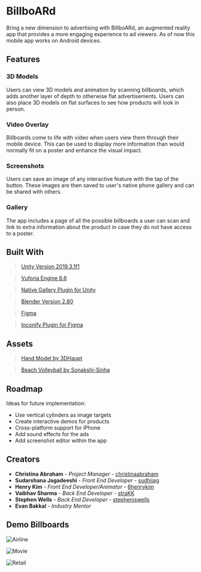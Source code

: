 # BillboARd
Bring a new dimension to advertising with BillboARd, an augmented reality app that provides a more engaging experience to ad viewers. As of now this mobile app works on Android devices. 

## Features 

### 3D Models 
Users can view 3D models and animation by scanning billboards, which adds another layer of depth to otherwise flat advertisements. Users can also place 3D models on flat surfaces to see how products will look in person.

### Video Overlay
Billboards come to life with video when users view them through their mobile device. This can be used to display more information than would normally fit on a poster and enhance the visual impact.

### Screenshots
Users can save an image of any interactive feature with the tap of the button. These images are then saved to user's native phone gallery and can be shared with others.

### Gallery
The app includes a page of all the possible billboards a user can scan and link to extra information about the product in case they do not have access to a poster.

## Built With
> [Unity Version 2019.3.1f1](https://unity3d.com/get-unity/download)

> [Vuforia Engine 8.6](https://developer.vuforia.com/downloads/sdk)

> [Native Gallery Plugin for Unity](https://github.com/yasirkula/UnityNativeGallery)

> [Blender Version 2.80](https://www.blender.org/)

> [Figma](https://www.figma.com/)

> [Inconify Plugin for Figma](https://github.com/iconify/iconify-figma)

## Assets
> [Hand Model by 3DHaupt](https://www.turbosquid.com/3d-models/hands-rigged-3ds-free/932376)

> [Beach Volleyball by Sonakshi-Sinha](https://www.cgtrader.com/free-3d-models/sports/toy/volleyball-ed0a1eb2-257a-4bcf-a28d-beb4505d566e)

## Roadmap
Ideas for future implementation: 
* Use vertical cylinders as image targets
* Create interactive demos for products
* Cross-platform support for iPhone
* Add sound effects for the ads
* Add screenshot editor within the app

## Creators
* **Christina Abraham** - *Project Manager* - [christinaabraham](https://github.com/christinaabraham)
* **Sudarshana Jagadeeshi** - *Front End Developer* - [sudhijag](https://github.com/sudhijag)
* **Henry Kim** - *Front End Developer/Animator* - [6henrykim](https://github.com/6henrykim)
* **Vaibhav Sharma** - *Back End Developer* - [straKK](https://github.com/straKK)
* **Stephen Wells** - *Back End Developer* - [stepheniswells](https://github.com/stepheniswells)
* **Evan Bakkal** - *Industry Mentor*

## Demo Billboards
![Airline](https://i.imgur.com/EAEaXmT.jpg)

![Movie](https://i.imgur.com/Nouj0ED.jpg)

![Retail](https://i.imgur.com/iCrpjKa.jpg)







